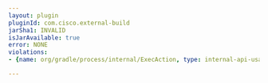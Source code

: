 ```yaml
---
layout: plugin
pluginId: com.cisco.external-build
jarSha1: INVALID
isJarAvailable: true
error: NONE
violations:
- {name: org/gradle/process/internal/ExecAction, type: internal-api-usage}

---
```

